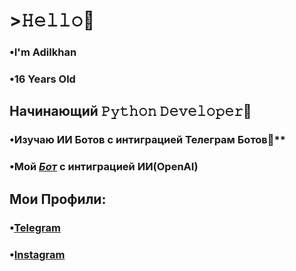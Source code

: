 # >𝙷𝚎𝚕𝚕𝚘👋
 ### **•I'm Adilkhan**
 ### **•16 Years Old**
## Начинающий 𝙿𝚢𝚝𝚑𝚘𝚗 𝙳𝚎𝚟𝚎𝚕𝚘𝚙𝚎𝚛🐍
### •Изучаю ИИ Ботов с интиграцией Телеграм Ботов🤖**
### •Мой [*Бот*](https://t.me/adll001bot) с интиграцией ИИ(OpenAI)
## Мои Профили:
### •[Telegram](https://t.me/yerikoov)
### •[Instagram](https://instagram.com/yerikoov)
